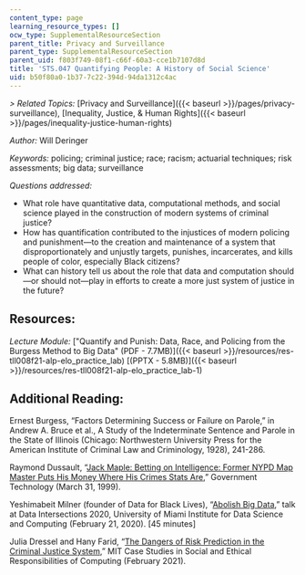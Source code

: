 ```yaml
---
content_type: page
learning_resource_types: []
ocw_type: SupplementalResourceSection
parent_title: Privacy and Surveillance
parent_type: SupplementalResourceSection
parent_uid: f803f749-08f1-c66f-60a3-cce1b7107d8d
title: 'STS.047 Quantifying People: A History of Social Science'
uid: b50f80a0-1b37-7c22-394d-94da1312c4ac
---
```


_\> Related Topics:_ [Privacy and Surveillance]({{< baseurl >}}/pages/privacy-surveillance), [Inequality, Justice, & Human Rights]({{< baseurl >}}/pages/inequality-justice-human-rights)

_Author:_ Will Deringer

_Keywords:_ ​​policing; criminal justice; race; racism; actuarial techniques; risk assessments; big data; surveillance

_Questions addressed:_

*   What role have quantitative data, computational methods, and social science played in the construction of modern systems of criminal justice?
*   How has quantification contributed to the injustices of modern policing and punishment—to the creation and maintenance of a system that disproportionately and unjustly targets, punishes, incarcerates, and kills people of color, especially Black citizens?
*   What can history tell us about the role that data and computation should—or should not—play in efforts to create a more just system of justice in the future?

Resources:
----------

_Lecture Module:_ ["Quantify and Punish: Data, Race, and Policing from the Burgess Method to Big Data" (PDF - 7.7MB)]({{< baseurl >}}/resources/res-tll008f21-alp-elo_practice_lab) [(PPTX - 5.8MB)]({{< baseurl >}}/resources/res-tll008f21-alp-elo_practice_lab-1)

Additional Reading: 
--------------------

Ernest Burgess, “Factors Determining Success or Failure on Parole,” in Andrew A. Bruce et al., A Study of the Indeterminate Sentence and Parole in the State of Illinois (Chicago: Northwestern University Press for the American Institute of Criminal Law and Criminology, 1928), 241-286.

Raymond Dussault, “[Jack Maple: Betting on Intelligence: Former NYPD Map Master Puts His Money Where His Crimes Stats Are](https://www.govtech.com/magazines/gt/Jack-Maple-Betting-on-Intelligence.html),” Government Technology (March 31, 1999).

Yeshimabeit Milner (founder of Data for Black Lives), “[Abolish Big Data](https://www.youtube.com/watch?v=wR5i6qXJH4o),” talk at Data Intersections 2020, University of Miami Institute for Data Science and Computing (February 21, 2020). \[45 minutes\]

Julia Dressel and Hany Farid, “[The Dangers of Risk Prediction in the Criminal Justice System](https://doi.org/10.21428/2c646de5.f5896f9f),” MIT Case Studies in Social and Ethical Responsibilities of Computing (February 2021).